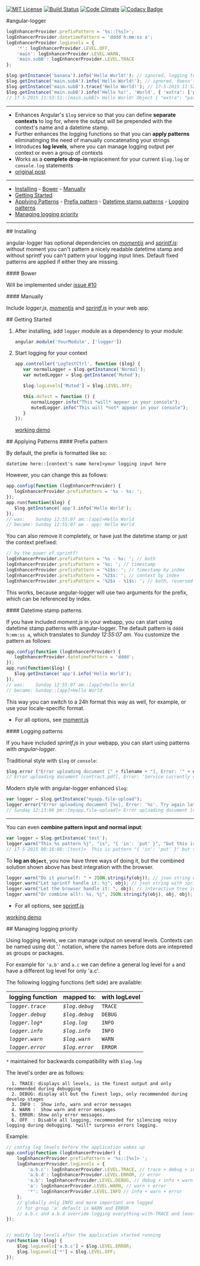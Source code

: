 [![MIT License][license-image]][license-url] [![Build Status][travis-image]][travis-url] [![Code Climate][codeclimate-gpa-image]][codeclimate-url] [![Codacy Badge][codacy-shields-image]][codacy-url] 

#angular-logger

```javascript
logEnhancerProvider.prefixPattern = '%s::[%s]>';
logEnhancerProvider.datetimePattern = 'dddd h:mm:ss a';
logEnhancerProvider.logLevels = {
	'*': logEnhancerProvider.LEVEL.OFF,
	'main': logEnhancerProvider.LEVEL.WARN,
	'main.subB': logEnhancerProvider.LEVEL.TRACE
};

$log.getInstance('banana').info('Hello World!'); // ignored, logging turned off for '*'
$log.getInstance('main.subA').info('Hello World!'); // ignored, doesn't pass logging threshold of 'main'
$log.getInstance('main.subB').trace('Hello World!'); // 17-5-2015 11:52:52::[main.subB]> Hello World!
$log.getInstance('main.subB').info('Hello %s!', 'World', { 'extra': ['pass-through params'] }); 
// 17-5-2015 11:53:51::[main.subB]> Hello World! Object { "extra": "pass-through params"}
```

---

* Enhances Angular's `$log` service so that you can define **separate contexts** to log for, where the output will be prepended with the context's name and a datetime stamp.
* Further enhances the logging functions so that you can **apply patterns** eliminatinging the need of manually concatenating your strings
* Introduces **log levels**, where you can manage logging output per context or even a group of contexts
* Works as a **complete drop-in** replacement for your current `$log.log` or `console.log` statements
* [original post](http://blog.projectnibble.org/2013/12/23/enhance-logging-in-angularjs-the-simple-way/)

---

- [Installing](#installing)
		- [Bower](#bower)
		- [Manually](#manually)
- [Getting Started](#getting-started)
- [Applying Patterns](#applying-patterns)
		- [Prefix pattern](#prefix-pattern)
		- [Datetime stamp patterns](#datetime-stamp-patterns)
		- [Logging patterns](#logging-patterns)
- [Managing logging priority](#managing-logging-priority)

---

<a name='installing'/>
## Installing

angular-logger has optional dependencies on _[momentjs](https://github.com/moment/moment)_ and _[sprintf.js](https://github.com/alexei/sprintf.js)_: without moment you can't pattern a nicely readable datetime stamp and without sprintf you can't pattern your logging input lines. Default fixed patterns are applied if either they are missing.

<a name='bower'/>
#### Bower

Will be implemented under [issue #10](https://github.com/pdorgambide/angular-logger/issues/10)

<a name='manually'/>
#### Manually

Include _logger.js_, _[momentjs](https://github.com/moment/moment)_ and _[sprintf.js](https://github.com/alexei/sprintf.js)_ in your web app.

<a name='getting-started'/>
## Getting Started

1. After installing, add `logger` module as a dependency to your module:

   ```javascript
   angular.module('YourModule', ['logger'])
   ```
2. Start logging for your context

   ```javascript
   app.controller('LogTestCtrl', function ($log) {
      var normalLogger = $log.getInstance('Normal');
      var mutedLogger = $log.getInstance('Muted');
   
      $log.logLevels['Muted'] = $log.LEVEL.OFF;
   
      this.doTest = function () {
         normalLogger.info("This *will* appear in your console");
         mutedLogger.info("This will *not* appear in your console");
      }
   });
   ```
   [working demo](http://jsfiddle.net/plantface/d7qkaumr/)

<a name='applying-patterns'/>
## Applying Patterns
<a name='prefix-pattern'/>
#### Prefix pattern

By default, the prefix is formatted like so:

`datetime here::[context's name here]>your logging input here`

However, you can change this as follows:

```javascript
app.config(function (logEnhancerProvider) {
   logEnhancerProvider.prefixPattern = '%s - %s: ';
});
app.run(function($log) {
   $log.getInstance('app').info('Hello World');
});
// was:    Sunday 12:55:07 am::[app]>Hello World
// became: Sunday 12:55:07 am - app: Hello World
```

You can also remove it completely, or have just the datetime stamp or just the context prefixed:

```javascript
// by the power of sprintf!
logEnhancerProvider.prefixPattern = '%s - %s: '; // both
logEnhancerProvider.prefixPattern = '%s: '; // timestamp
logEnhancerProvider.prefixPattern = '%1$s: '; // timestamp by index
logEnhancerProvider.prefixPattern = '%2$s: '; // context by index
logEnhancerProvider.prefixPattern = '%2$s - %1$s: '; // both, reversed
```

This works, because angular-logger will use two arguments for the prefix, which can be referenced by index.

<a name='datetime-stamp-patterns'/>
#### Datetime stamp patterns

If you have included _moment.js_ in your webapp, you can start using datetime stamp patterns with angular-logger. The default pattern is `dddd h:mm:ss a`, which translates to _Sunday 12:55:07 am_. You customize the pattern as follows:

```javascript
app.config(function (logEnhancerProvider) {
   logEnhancerProvider.datetimePattern = 'dddd';
});
app.run(function($log) {
   $log.getInstance('app').info('Hello World');
});
// was:    Sunday 12:55:07 am::[app]>Hello World
// became: Sunday::[app]>Hello World
```

This way you can switch to a 24h format this way as well, for example, or use your locale-specific format.

 * For all options, see [moment.js](http://momentjs.com/docs/#/displaying/)

<a name='logging-patterns'/>
#### Logging patterns

If you have included _sprintf.js_ in your webapp, you can start using patterns with _angular-logger_.

Traditional style with `$log` or `console`:
```javascript
$log.error ("Error uploading document [" + filename + "], Error: '" + err.message + "'. Try again later.")
// Error uploading document [contract.pdf], Error: 'Service currently down'. Try again later. "{ ... }"
```

Modern style with angular-logger enhanced `$log`:
 ```javascript
var logger = $log.getInstance("myapp.file-upload");
logger.error("Error uploading document [%s], Error: '%s'. Try again later.", filename, err.message)
// Sunday 12:13:06 pm::[myapp.file-upload]> Error uploading document [contract.pdf], Error: 'Service currently down'. Try again later.
 ```

---

You can even **combine pattern input and normal input**:
 ```javascript
var logger = $log.getInstance('test');
logger.warn("This %s pattern %j", "is", "{ 'in': 'put' }", "but this is not!", ['this', 'is', ['handled'], 'by the browser'], { 'including': 'syntax highlighting', 'and': 'console interaction' });
// 17-5-2015 00:16:08::[test]>  This is pattern "{ 'in': 'put' }" but this is not! ["this", "is handled", "by the browser"] Object {including: "syntax highlighting", and: "console interaction"}
 ```
 
To **log an `Object`**, you now have three ways of doing it, but the combined solution shown above has best integration with the browser.
 ```javascript
logger.warn("Do it yourself: " + JSON.stringify(obj)); // json string with stringify's limitations
logger.warn("Let sprintf handle it: %j", obj); // json string with sprintf's limitations
logger.warn("Let the browser handle it: ", obj); // interactive tree in the browser with syntax highlighting
logger.warn("Or combine all!: %s, %j", JSON.stringify(obj), obj, obj);
 ```

 * For all options, see [sprintf.js](https://github.com/alexei/sprintf.js)

[working demo](https://jsfiddle.net/plantface/qkobLe0m/)

<a name='managing-logging-priority'/>
## Managing logging priority

Using logging levels, we can manage output on several levels. Contexts can be named using dot '.' notation, where the names before dots are intepreted as groups or packages.

For example for `'a.b'` and `a.c` we can define a general log level for `a` and have a different log level for only 'a.c'.

The following logging functions (left side) are available:

logging function  | mapped to: | with logLevel
----------------- | --------------- | --------------
_`logger.trace`_  | _`$log.debug`_       | `TRACE`
_`logger.debug`_  | _`$log.debug`_       | `DEBUG`
_`logger.log*`_   | _`$log.log`_        | `INFO`
_`logger.info`_   | _`$log.info`_        | `INFO`
_`logger.warn`_   | _`$log.warn`_        | `WARN`
_`logger.error`_  | _`$log.error`_       | `ERROR`
`*` maintained for backwards compatibility with `$log.log`

The level's order are as follows:
```
  1. TRACE: displays all levels, is the finest output and only recommended during debugging
  2. DEBUG: display all but the finest logs, only recommended during develop stages
  3. INFO :  Show info, warn and error messages
  4. WARN :  Show warn and error messages
  5. ERROR: Show only error messages.
  6. OFF  : Disable all logging, recommended for silencing noisy logging during debugging. *will* surpress errors logging.
```
Example:

```javascript
// config log levels before the application wakes up
app.config(function (logEnhancerProvider) {
    logEnhancerProvider.prefixPattern = '%s::[%s]> ';
    logEnhancerProvider.logLevels = {
        'a.b.c': logEnhancerProvider.LEVEL.TRACE, // trace + debug + info + warn + error
        'a.b.d': logEnhancerProvider.LEVEL.ERROR, // error
        'a.b': logEnhancerProvider.LEVEL.DEBUG, // debug + info + warn + error
        'a': logEnhancerProvider.LEVEL.WARN, // warn + error
        '*': logEnhancerProvider.LEVEL.INFO // info + warn + error
    };
    // globally only INFO and more important are logged
    // for group 'a' default is WARN and ERROR
    // a.b.c and a.b.d override logging everything-with-TRACE and least-with-ERROR respectively
});


// modify log levels after the application started running
run(function ($log) {
    $log.logLevels['a.b.c'] = $log.LEVEL.ERROR;
    $log.logLevels['*'] = $log.LEVEL.OFF;
});
```

[license-image]: http://img.shields.io/badge/license-MIT-blue.svg?style=flat
[license-url]: LICENSE

[travis-url]: http://travis-ci.org/better-js-logging/better-logging-angular
[travis-image]: https://img.shields.io/travis/better-js-logging/better-logging-angular.svg?style=flat

[coveralls-url]: https://coveralls.io/r/better-js-logging/better-logging-angular?branch=master
[coveralls-image]: https://coveralls.io/repos/better-js-logging/better-logging-angular/badge.svg?branch=master

[codeclimate-url]: https://codeclimate.com/github/better-js-logging/better-logging-angular
[codeclimate-gpa-image]: https://codeclimate.com/github/better-js-logging/better-logging-angular/badges/gpa.svg

[codacy-url]: https://www.codacy.com/app/b-bottema/better-logging-angular/dashboard
[codacy-image]: https://www.codacy.com/project/badge/a9cc494aacf7473fadcf272d1318ffcd
[codacy-shields-image]: https://img.shields.io/codacy/a9cc494aacf7473fadcf272d1318ffcd.svg?style=flat
